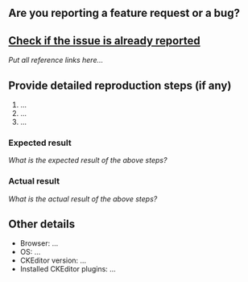## Are you reporting a feature request or a bug?

<!--
Replace this comment with your issue type: Bug / Feature request / Other, please explain.

Please **do not report security issues here**, use the contact form at https://ckeditor.com/contact/ instead.
-->

## [Check if the issue is already reported](https://docs.ckeditor.com/ckeditor4/docs/#!/guide/dev_issues_readme-section-avoid-duplicates)

*Put all reference links here…*

## Provide detailed reproduction steps (if any)

1. …
2. …
3. …

### Expected result

*What is the expected result of the above steps?*

### Actual result

*What is the actual result of the above steps?*

## Other details

* Browser: …
* OS: …
* CKEditor version: …
* Installed CKEditor plugins: …

